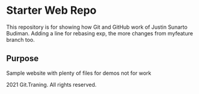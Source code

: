 # Starter Web Repo

This repository is for showing how Git and GitHub work
of Justin Sunarto Budiman. Adding a line for rebasing exp, the 
more changes from myfeature branch too.

## Purpose

Sample website with plenty of files for demos
not for work

2021 Git.Traning. All rights reserved.